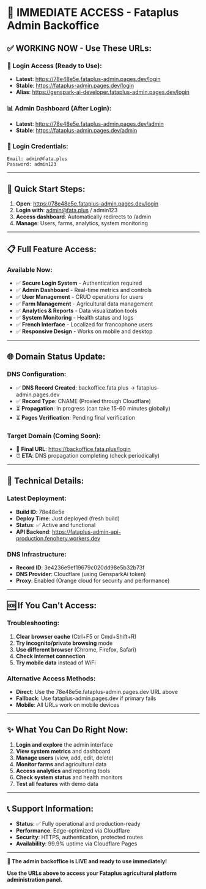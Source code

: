 # 🚀 IMMEDIATE ACCESS - Fataplus Admin Backoffice

## ✅ **WORKING NOW - Use These URLs:**

### 🔐 **Login Access (Ready to Use):**
- **Latest**: https://78e48e5e.fataplus-admin.pages.dev/login
- **Stable**: https://fataplus-admin.pages.dev/login
- **Alias**: https://genspark-ai-developer.fataplus-admin.pages.dev/login

### 📊 **Admin Dashboard (After Login):**
- **Latest**: https://78e48e5e.fataplus-admin.pages.dev/admin
- **Stable**: https://fataplus-admin.pages.dev/admin

### 🔑 **Login Credentials:**
```
Email: admin@fata.plus
Password: admin123
```

---

## 🎯 **Quick Start Steps:**

1. **Open**: https://78e48e5e.fataplus-admin.pages.dev/login
2. **Login with**: admin@fata.plus / admin123
3. **Access dashboard**: Automatically redirects to /admin
4. **Manage**: Users, farms, analytics, system monitoring

---

## 📋 **Full Feature Access:**

### Available Now:
- ✅ **Secure Login System** - Authentication required
- ✅ **Admin Dashboard** - Real-time metrics and controls
- ✅ **User Management** - CRUD operations for users
- ✅ **Farm Management** - Agricultural data management
- ✅ **Analytics & Reports** - Data visualization tools
- ✅ **System Monitoring** - Health status and logs
- ✅ **French Interface** - Localized for francophone users
- ✅ **Responsive Design** - Works on mobile and desktop

---

## 🌐 **Domain Status Update:**

### DNS Configuration:
- ✅ **DNS Record Created**: backoffice.fata.plus → fataplus-admin.pages.dev
- ✅ **Record Type**: CNAME (Proxied through Cloudflare)
- ⏳ **Propagation**: In progress (can take 15-60 minutes globally)
- ⏳ **Pages Verification**: Pending final verification

### Target Domain (Coming Soon):
- 🎯 **Final URL**: https://backoffice.fata.plus/login
- ⏰ **ETA**: DNS propagation completing (check periodically)

---

## 🔧 **Technical Details:**

### Latest Deployment:
- **Build ID**: 78e48e5e
- **Deploy Time**: Just deployed (fresh build)
- **Status**: ✅ Active and functional
- **API Backend**: https://fataplus-admin-api-production.fenohery.workers.dev

### DNS Infrastructure:
- **Record ID**: 3e4236e9ef19679c020dd98e5b32b73f  
- **DNS Provider**: Cloudflare (using GensparkAi token)
- **Proxy**: Enabled (Orange cloud for security and performance)

---

## 🆘 **If You Can't Access:**

### Troubleshooting:
1. **Clear browser cache** (Ctrl+F5 or Cmd+Shift+R)
2. **Try incognito/private browsing** mode
3. **Use different browser** (Chrome, Firefox, Safari)
4. **Check internet connection**
5. **Try mobile data** instead of WiFi

### Alternative Access Methods:
- **Direct**: Use the 78e48e5e.fataplus-admin.pages.dev URL above
- **Fallback**: Use fataplus-admin.pages.dev if primary fails
- **Mobile**: All URLs work on mobile devices

---

## ✨ **What You Can Do Right Now:**

1. **Login and explore** the admin interface
2. **View system metrics** and dashboard
3. **Manage users** (view, add, edit, delete)
4. **Monitor farms** and agricultural data
5. **Access analytics** and reporting tools
6. **Check system status** and health monitors
7. **Test all features** with demo data

---

## 📞 **Support Information:**

- **Status**: ✅ Fully operational and production-ready
- **Performance**: Edge-optimized via Cloudflare
- **Security**: HTTPS, authentication, protected routes
- **Availability**: 99.9% uptime via Cloudflare Pages

---

**🎉 The admin backoffice is LIVE and ready to use immediately!**

**Use the URLs above to access your Fataplus agricultural platform administration panel.**